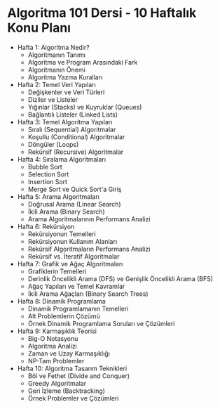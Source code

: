 # Algoritma 101 Dersi - 10 Haftalık Konu Planı

- Hafta 1: Algoritma Nedir?
  - Algoritmanın Tanımı
  - Algoritma ve Program Arasındaki Fark
  - Algoritmanın Önemi
  - Algoritma Yazma Kuralları
- Hafta 2: Temel Veri Yapıları
  - Değişkenler ve Veri Türleri
  - Diziler ve Listeler
  - Yığınlar (Stacks) ve Kuyruklar (Queues)
  - Bağlantılı Listeler (Linked Lists)
- Hafta 3: Temel Algoritma Yapıları
  - Sıralı (Sequential) Algoritmalar
  - Koşullu (Conditional) Algoritmalar
  - Döngüler (Loops)
  - Rekürsif (Recursive) Algoritmalar
- Hafta 4: Sıralama Algoritmaları
  - Bubble Sort
  - Selection Sort
  - Insertion Sort
  - Merge Sort ve Quick Sort'a Giriş
- Hafta 5: Arama Algoritmaları
  - Doğrusal Arama (Linear Search)
  - İkili Arama (Binary Search)
  - Arama Algoritmalarının Performans Analizi
- Hafta 6: Rekürsiyon
  - Rekürsiyonun Temelleri
  - Rekürsiyonun Kullanım Alanları
  - Rekürsif Algoritmaların Performans Analizi
  - Rekürsif vs. İteratif Algoritmalar
- Hafta 7: Grafik ve Ağaç Algoritmaları
  - Grafiklerin Temelleri
  - Derinlik Öncelikli Arama (DFS) ve Genişlik Öncelikli Arama (BFS)
  - Ağaç Yapıları ve Temel Kavramlar
  - İkili Arama Ağaçları (Binary Search Trees)
- Hafta 8: Dinamik Programlama
  - Dinamik Programlamanın Temelleri
  - Alt Problemlerin Çözümü
  - Örnek Dinamik Programlama Soruları ve Çözümleri
- Hafta 9: Karmaşıklık Teorisi
  - Big-O Notasyonu
  - Algoritma Analizi
  - Zaman ve Uzay Karmaşıklığı
  - NP-Tam Problemler
- Hafta 10: Algoritma Tasarım Teknikleri
  - Böl ve Fethet (Divide and Conquer)
  - Greedy Algoritmalar
  - Geri İzleme (Backtracking)
  - Örnek Problemler ve Çözümleri
